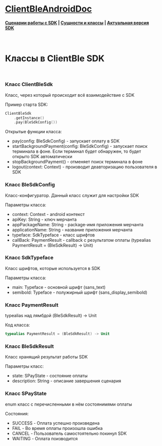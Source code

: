 # [ClientBleAndroidDoc](https://sdkpay.github.io/ClientBleAndroidDoc/)

#### [Сценарии работы с SDK](https://sdkpay.github.io/ClientBleAndroidDoc/clientble_scenario) | [Сущности и классы](https://sdkpay.github.io/ClientBleAndroidDoc/clientble_classes) | [Актуальная версия SDK](https://sdkpay.github.io/ClientBleAndroidDoc/clientble_version)

<br>

# Классы в ClientBle SDK

<br>

### Класс ClientBleSdk

Класс, через который происходит всё взаимодействие с SDK

Пример старта SDK:

```kotlin
ClientBleSdk
    .getInstance()
    .pay(BleSdkConfig())
```

Открытые функции класса:
- pay(config: BleSdkConfig) - запускает оплату в SDK
- startBackgroundPayment(config: BleSdkConfig) - запускает поиск терминала в фоне. Если терминал будет обнаружен, то будет открыто SDK автоматически
- stopBackgroundPayment() - отменяет поиск терминала в фоне
- logout(context: Context) - производит деавторизацию пользователя в SDK

### Класс BleSdkConfig

Класс-конфигуратор. Данный класс служит для настройки SDK

Параметры класса:
- context: Context - android контекст
- apiKey: String - ключ мерчанта
- appPackageName: String - package-имя приложения мерчанта
- applicationName: String - название приложения мерчанта
- typeface: SdkTypeface - класс шрифтов
- callBack: PaymentResult - callback с результатом оплаты (typealias PaymentResult = (BleSdkResult) -> Unit)

### Класс SdkTypeface

Класс шрифтов, которые используется в SDK

Параметры класса:
- main: Typeface - основной шрифт (sans_text)
- semibold: Typeface - полужирный шрифт (sans_display_semibold)

### Класс PaymentResult

typealias над лямбдой (BleSdkResult) -> Unit

Код класса:
```kotlin
typealias PaymentResult = (BleSdkResult) -> Unit
```

### Класс BleSdkResult

Класс хранящий результат работы SDK

Параметры класс:
- state: SPayState - состояние оплаты
- description: String - описание завершения сценария

### Класс SPayState

enum класс с перечисленными в нём состоянимями оплаты

Состояния:
- SUCCESS - Оплата успешно произведена
- FAIL - Во время оплаты произошла ошибка
- CANCEL - Пользователь самостоятельно покинул SDK
- WAITING - Оплата поизводится
